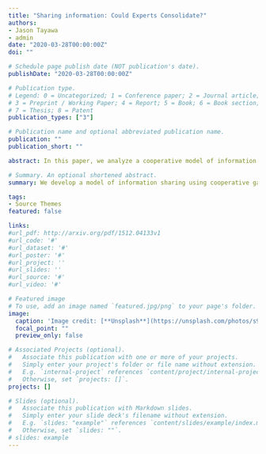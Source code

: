 ```yaml
---
title: "Sharing information: Could Experts Consolidate?"
authors:
- Jason Tayawa
- admin
date: "2020-03-28T00:00:00Z"
doi: ""

# Schedule page publish date (NOT publication's date).
publishDate: "2020-03-28T00:00:00Z"

# Publication type.
# Legend: 0 = Uncategorized; 1 = Conference paper; 2 = Journal article;
# 3 = Preprint / Working Paper; 4 = Report; 5 = Book; 6 = Book section;
# 7 = Thesis; 8 = Patent
publication_types: ["3"]

# Publication name and optional abbreviated publication name.
publication: ""
publication_short: ""

abstract: In this paper, we analyze a cooperative model of information sharing among experts under four types of information structures, three of which are standard assumptions in the literature. We construct a transferable utility game, called commission games, which captures the value of information for a coalition of experts. We find that the core is empty for commission games that have information structures that satisfy symmetric monotone likelihood ratio property, conditional independence, or perfect correlation. We find a necessary condition that a weaker form of monotone likelihood ratio property leads to indifference between sharing and no sharing if the core exists. Lastly, we give a sufficient condition on the information structure for existence of core, which imposes strong complementarity of information between experts.

# Summary. An optional shortened abstract.
summary: We develop a model of information sharing using cooperative game theory. We demonstrate non-existence of the core under standard assumptions in the literature (perfect correlation or conditional independence). We find that strong complementarity of information structures is sufficient for the existence of a core.

tags:
- Source Themes
featured: false

links:
#url_pdf: http://arxiv.org/pdf/1512.04133v1
#url_code: '#'
#url_dataset: '#'
#url_poster: '#'
#url_project: ''
#url_slides: ''
#url_source: '#'
#url_video: '#'

# Featured image
# To use, add an image named `featured.jpg/png` to your page's folder. 
image:
  caption: 'Image credit: [**Unsplash**](https://unsplash.com/photos/s9CC2SKySJM)'
  focal_point: ""
  preview_only: false

# Associated Projects (optional).
#   Associate this publication with one or more of your projects.
#   Simply enter your project's folder or file name without extension.
#   E.g. `internal-project` references `content/project/internal-project/index.md`.
#   Otherwise, set `projects: []`.
projects: []

# Slides (optional).
#   Associate this publication with Markdown slides.
#   Simply enter your slide deck's filename without extension.
#   E.g. `slides: "example"` references `content/slides/example/index.md`.
#   Otherwise, set `slides: ""`.
# slides: example
---
```

